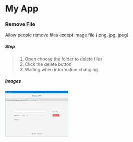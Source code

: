 # My App
### Remove File

Allow people remove files except image file (.png, jpg, jpeg)
##### Step 
>1. Open choose the folder to delete files
>2. Click the delete button
>3. Waiting when information changing
>
>
##### Images
>

<img src="image/RemoveOtherFile.JPG" width="40%" height="30%"/>
